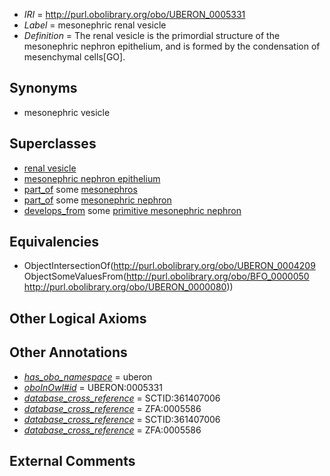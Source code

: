  * *IRI* = http://purl.obolibrary.org/obo/UBERON_0005331
 * *Label* = mesonephric renal vesicle
 * *Definition* = The renal vesicle is the primordial structure of the mesonephric nephron epithelium, and is formed by the condensation of mesenchymal cells[GO].

## Synonyms

 * mesonephric vesicle

## Superclasses

 * [renal vesicle](../../UBERON/09/UBERON_0004209.md)
 * [mesonephric nephron epithelium](../../UBERON/30/UBERON_0005330.md)
 * [part_of](../../BFO/50/BFO_0000050.md) some [mesonephros](../../UBERON/80/UBERON_0000080.md)
 * [part_of](../../BFO/50/BFO_0000050.md) some [mesonephric nephron](../../UBERON/22/UBERON_0005322.md)
 * [develops_from](../../RO/02/RO_0002202.md) some [primitive mesonephric nephron](../../UBERON/34/UBERON_0010534.md)

## Equivalencies

 * ObjectIntersectionOf(<http://purl.obolibrary.org/obo/UBERON_0004209> ObjectSomeValuesFrom(<http://purl.obolibrary.org/obo/BFO_0000050> <http://purl.obolibrary.org/obo/UBERON_0000080>))

## Other Logical Axioms


## Other Annotations

 * *[has_obo_namespace](../../ce/oboInOwl#hasOBONamespace.md)* = uberon
 * *[oboInOwl#id](../../id/oboInOwl#id.md)* = UBERON:0005331
 * *[database_cross_reference](../../ef/oboInOwl#hasDbXref.md)* = SCTID:361407006
 * *[database_cross_reference](../../ef/oboInOwl#hasDbXref.md)* = ZFA:0005586
 * *[database_cross_reference](../../ef/oboInOwl#hasDbXref.md)* = SCTID:361407006
 * *[database_cross_reference](../../ef/oboInOwl#hasDbXref.md)* = ZFA:0005586

## External Comments

